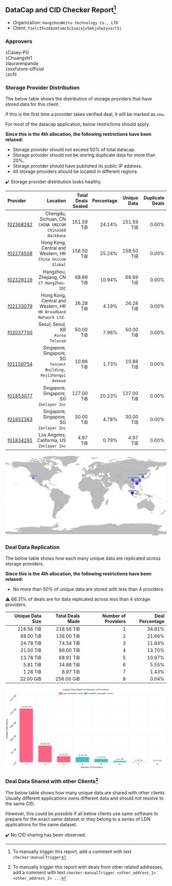 ## DataCap and CID Checker Report[^1]
 - Organization: `HangzhouWeitu technology Co., LTD`
 - Client: `f1elc35nz6bzmtxmchc2uoiajv5mkjuhw2yvorl5i`
### Approvers
`1`Casey-PG<br/>`1`Chuangshi1<br/>`1`laurarenpanda<br/>`1`sxxfuture-official<br/>`1`zcfil

### Storage Provider Distribution
The below table shows the distribution of storage providers that have stored data for this client.

If this is the first time a provider takes verified deal, it will be marked as `new`.

For most of the datacap application, below restrictions should apply.

**Since this is the 4th allocation, the following restrictions have been relaxed:**
 - Storage provider should not exceed 50% of total datacap.
 - Storage provider should not be storing duplicate data for more than 20%.
 - Storage provider should have published its public IP address.
 - All storage providers should be located in different regions.

✔️ Storage provider distribution looks healthy.

| Provider                                              |                                                            Location | Total Deals Sealed | Percentage | Unique Data | Duplicate Deals |
| :---------------------------------------------------- | ------------------------------------------------------------------: | -----------------: | ---------: | ----------: | --------------: |
| [f02368282](https://filfox.info/en/address/f02368282) |           Chengdu, Sichuan, CN<br/>`CHINA UNICOM China169 Backbone` |         151.59 TiB |     24.14% |  151.59 TiB |           0.00% |
| [f02274508](https://filfox.info/en/address/f02274508) |        Hong Kong, Central and Western, HK<br/>`China Unicom Global` |         158.50 TiB |     25.24% |  158.50 TiB |           0.00% |
| [f02329119](https://filfox.info/en/address/f02329119) |                        Hangzhou, Zhejiang, CN<br/>`CT-HangZhou-IDC` |          68.69 TiB |     10.94% |   68.69 TiB |           0.00% |
| [f02133079](https://filfox.info/en/address/f02133079) |  Hong Kong, Central and Western, HK<br/>`HK Broadband Network Ltd.` |          26.28 TiB |      4.19% |   26.28 TiB |           0.00% |
| [f02037700](https://filfox.info/en/address/f02037700) |                                Seoul, Seoul, KR<br/>`Korea Telecom` |          50.00 TiB |      7.96% |   50.00 TiB |           0.00% |
| [f01159754](https://filfox.info/en/address/f01159754) | Singapore, Singapore, SG<br/>`Tencent Building, Kejizhongyi Avenue` |          10.88 TiB |      1.73% |   10.88 TiB |           0.00% |
| [f01853077](https://filfox.info/en/address/f01853077) |                         Singapore, Singapore, SG<br/>`Zenlayer Inc` |         127.00 TiB |     20.23% |  127.00 TiB |           0.00% |
| [f01852363](https://filfox.info/en/address/f01852363) |                         Singapore, Singapore, SG<br/>`Zenlayer Inc` |          30.00 TiB |      4.78% |   30.00 TiB |           0.00% |
| [f01834291](https://filfox.info/en/address/f01834291) |                      Los Angeles, California, US<br/>`Zenlayer Inc` |           4.97 TiB |      0.79% |    4.97 TiB |           0.00% |

<img src="https://raw.githubusercontent.com/data-preservation-programs/filplus-checker-assets/main/filecoin-project/filecoin-plus-large-datasets/issues/2151/1694617889523.png"/>

### Deal Data Replication
The below table shows how each many unique data are replicated across storage providers.


**Since this is the 4th allocation, the following restrictions have been relaxed:**
- No more than 50% of unique data are stored with less than 4 providers.

⚠️ 68.31% of deals are for data replicated across less than 4 storage providers.

| Unique Data Size | Total Deals Made | Number of Providers | Deal Percentage |
| ---------------: | ---------------: | ------------------: | --------------: |
|       218.56 TiB |       218.56 TiB |                   1 |          34.81% |
|        68.00 TiB |       136.00 TiB |                   2 |          21.66% |
|        24.78 TiB |        74.34 TiB |                   3 |          11.84% |
|        21.50 TiB |        86.00 TiB |                   4 |          13.70% |
|        13.78 TiB |        68.91 TiB |                   5 |          10.97% |
|         5.81 TiB |        34.88 TiB |                   6 |           5.55% |
|         1.28 TiB |         8.97 TiB |                   7 |           1.43% |
|        32.00 GiB |       256.00 GiB |                   8 |           0.04% |

<img src="https://raw.githubusercontent.com/data-preservation-programs/filplus-checker-assets/main/filecoin-project/filecoin-plus-large-datasets/issues/2151/1694617890299.png"/>

### Deal Data Shared with other Clients[^3]
The below table shows how many unique data are shared with other clients.
Usually different applications owns different data and should not resolve to the same CID.

However, this could be possible if all below clients use same software to prepare for the exact same dataset or they belong to a series of LDN applications for the same dataset.

✔️ No CID sharing has been observed.

[^1]: To manually trigger this report, add a comment with text `checker:manualTrigger`

[^2]: Deals from those addresses are combined into this report as they are specified with `checker:manualTrigger`

[^3]: To manually trigger this report with deals from other related addresses, add a comment with text `checker:manualTrigger <other_address_1> <other_address_2> ...`
